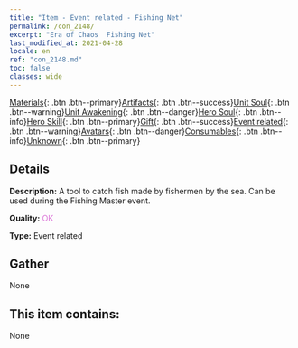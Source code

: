 ```yaml
---
title: "Item - Event related - Fishing Net"
permalink: /con_2148/
excerpt: "Era of Chaos  Fishing Net"
last_modified_at: 2021-04-28
locale: en
ref: "con_2148.md"
toc: false
classes: wide
---
```

 [Materials](/Items/){: .btn .btn--primary}[Artifacts](/Items/Artifacts/){: .btn .btn--success}[Unit Soul](/Items/UnitSoul/){: .btn .btn--warning}[Unit Awakening](/Items/UnitAwakening/){: .btn .btn--danger}[Hero Soul](/Items/HeroSoul/){: .btn .btn--info}[Hero Skill](/Items/HeroSkill/){: .btn .btn--primary}[Gift](/Items/Gift/){: .btn .btn--success}[Event related](/Items/Events/){: .btn .btn--warning}[Avatars](/Items/Avatars/){: .btn .btn--danger}[Consumables](/Items/Consumables/){: .btn .btn--info}[Unknown](/Items/Unknown/){: .btn .btn--primary}

## Details
 **Description:** A tool to catch fish made by fishermen by the sea. Can be used during the Fishing Master event.

 **Quality:** <span style="color: #DA70D6">OK</span>

 **Type:** Event related

## Gather

  None

## This item contains:

  None

